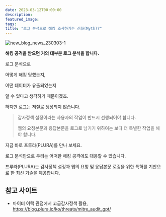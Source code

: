 ```yaml
---
date: 2023-03-12T00:00:00
description: 
featured_image: 
tags: 
title: "로그 분석으로 해킹 조사하기는 신화(Myth)?"
---
```


![new_blog_news_230303-1](https://github.com/user-attachments/assets/ed618031-1d54-4149-af2d-bdb67f0ed3b7)

**해킹 공격을 받으면 거의 대부분 로그 분석을 합니다.**

 

로그 분석으로

어떻게 해킹 당했는지,

어떤 데이터가 유출되었는지

알 수 있다고 생각하기 때문이겠죠.

 

하지만 로그는 저절로 생성되지 않습니다.

> 감사정책 설정이라는 사용자의 작업이 반드시 선행되어야 합니다.
> 
> 웹의 요청본문과 응답본문을 로그로 남기기 위하여는 보다 더 특별한 작업을 해야 합니다.

 

지금 바로 프루라(PLURA)를 만나 보세요.

 

로그 분석만으로 우리는 어떠한 해킹 공격에도 대응할 수 있습니다.

 

프루라(PLURA)는 감사정책 설정과 웹의 요청 및 응답본문 로깅을 위한 특허를 기반으로 한 최신 기술을 제공합니다.

 

## 참고 사이트
* 마이터 어택 관점에서 고급감사정책 활용, https://blog.plura.io/ko/threats/mitre_audit_gpt/
